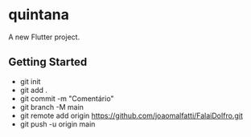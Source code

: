 # quintana

A new Flutter project.

## Getting Started

* git init
* git add .
* git commit -m "Comentário"
* git branch -M main
* git remote add origin https://github.com/joaomalfatti/FalaiDoIfro.git
* git push -u origin main
